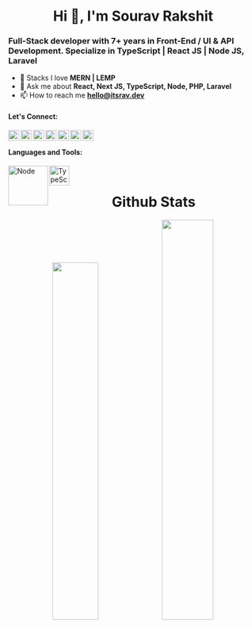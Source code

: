 <h1 align="center">Hi 👋, I'm Sourav Rakshit</h1>
<h3>Full-Stack developer with 7+ years in Front-End / UI & API Development. Specialize in TypeScript | React JS | Node JS, Laravel</h3>

- 🌱 Stacks I love **MERN | LEMP**
- 💬 Ask me about **React, Next JS, TypeScript, Node, PHP, Laravel**
- 📫 How to reach me **hello@itsrav.dev**

#### Let's Connect:
[<img align="left" alt="Github" width="22px" src="https://cdn.jsdelivr.net/npm/simple-icons@v3/icons/github.svg" />](https://github.com/devsrv/)
[<img align="left" alt="StackBlitz" width="22px" src="https://cdn.jsdelivr.net/npm/simple-icons@v8/icons/stackblitz.svg" />](https://stackblitz.com/@rsrv1)
[<img align="left" alt="StackOverflow" width="22px" src="https://cdn.jsdelivr.net/npm/simple-icons@v8/icons/stackoverflow.svg" />](https://stackoverflow.com/users/7819438/devsourav)
[<img align="left" alt="Instagram" width="22px" src="https://cdn.jsdelivr.net/npm/simple-icons@v3/icons/instagram.svg" />](https://instagram.com/im.sourav)
[<img align="left" alt="LinkedIn" width="22px" src="https://cdn.jsdelivr.net/npm/simple-icons@v3/icons/linkedin.svg" />](https://linkedin.com/in/sourav-rakshit1)
[<img align="left" alt="Twitter" width="22px" src="https://cdn.jsdelivr.net/npm/simple-icons@v3/icons/twitter.svg" />](https://twitter.com/srvrksh)
<a href="mailto:hello@itsrav.dev">
  <img align="left" width="22px" src="https://cdn.jsdelivr.net/npm/simple-icons@v3/icons/gmail.svg" />
</a>

<br/>

#### Languages and Tools:
<p align="left"> 
  <img align="left" alt="Node" width="80" src="https://upload.wikimedia.org/wikipedia/commons/d/d9/Node.js_logo.svg"/>
  <img align="left" alt="TypeScript" width="40" src="https://upload.wikimedia.org/wikipedia/commons/4/4c/Typescript_logo_2020.svg"/>
</p>

<br/>

<h1 align="center">Github Stats</h1>
<div align="center" >
  <img width="43%" src="https://github-readme-stats.vercel.app/api?username=devsrv&show_icons=true&locale=en" /> 
  <img width="45.5%" src="https://github-readme-streak-stats.herokuapp.com/?user=devsrv&)" />
</div>
